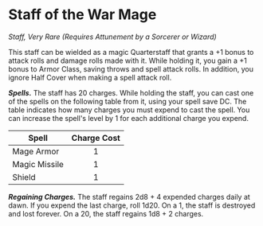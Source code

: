# Staff of the War Mage
*Staff, Very Rare (Requires Attunement by a Sorcerer or Wizard)*

This staff can be wielded as a magic Quarterstaff that grants a +1 bonus to attack rolls and damage rolls made with it. While holding it, you gain a +1 bonus to Armor Class, saving throws and spell attack rolls. In addition, you ignore Half Cover when making a spell attack roll.

***Spells.*** The staff has 20 charges. While holding the staff, you can cast one of the spells on the following table from it, using your spell save DC. The table indicates how many charges you must expend to cast the spell. You can increase the spell's level by 1 for each additional charge you expend.

| Spell         | Charge Cost |
|---------------|:-----------:|
| Mage Armor    | 1           |
| Magic Missile | 1           |
| Shield        | 1           |

***Regaining Charges.*** The staff regains 2d8 + 4 expended charges daily at dawn. If you expend the last charge, roll 1d20. On a 1, the staff is destroyed and lost forever. On a 20, the staff regains 1d8 + 2 charges.